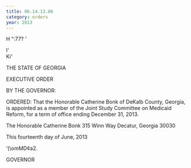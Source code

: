 ```yaml
---
title: 06.14.13.06
category: orders
year: 2013
---
```

  
 

H “:77? '

I‘\
Ki‘

THE STATE OF GEORGIA

EXECUTIVE ORDER

BY THE GOVERNOR:

ORDERED: That the Honorable Catherine Bonk of DeKalb County, Georgia, is
appointed as a member of the Joint Study Committee on Medicaid
Reform, for a term of office ending December 31, 2013.

The Honorable Catherine Bonk
315 Winn Way
Decatur, Georgia 30030

This fourteenth day of June, 2013

‘(\omMD¢a2.

GOVERNOR

